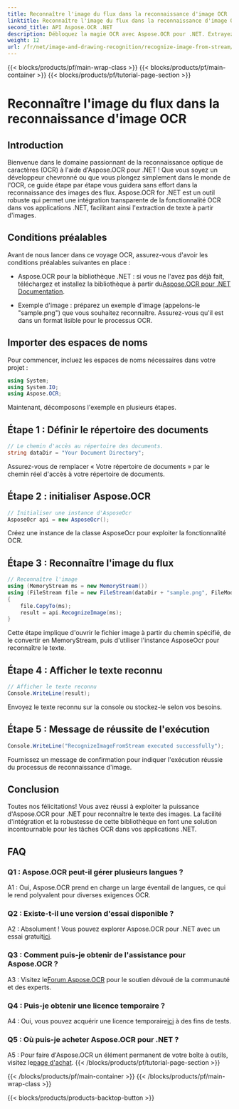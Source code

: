 ```yaml
---
title: Reconnaître l'image du flux dans la reconnaissance d'image OCR
linktitle: Reconnaître l'image du flux dans la reconnaissance d'image OCR
second_title: API Aspose.OCR .NET
description: Débloquez la magie OCR avec Aspose.OCR pour .NET. Extrayez sans effort le texte des images. Explorez le didacticiel pour obtenir des conseils étape par étape.
weight: 12
url: /fr/net/image-and-drawing-recognition/recognize-image-from-stream/
---
```


{{< blocks/products/pf/main-wrap-class >}}
{{< blocks/products/pf/main-container >}}
{{< blocks/products/pf/tutorial-page-section >}}

# Reconnaître l'image du flux dans la reconnaissance d'image OCR

## Introduction

Bienvenue dans le domaine passionnant de la reconnaissance optique de caractères (OCR) à l'aide d'Aspose.OCR pour .NET ! Que vous soyez un développeur chevronné ou que vous plongez simplement dans le monde de l'OCR, ce guide étape par étape vous guidera sans effort dans la reconnaissance des images des flux. Aspose.OCR for .NET est un outil robuste qui permet une intégration transparente de la fonctionnalité OCR dans vos applications .NET, facilitant ainsi l'extraction de texte à partir d'images.

## Conditions préalables

Avant de nous lancer dans ce voyage OCR, assurez-vous d'avoir les conditions préalables suivantes en place :

-  Aspose.OCR pour la bibliothèque .NET : si vous ne l'avez pas déjà fait, téléchargez et installez la bibliothèque à partir du[Aspose.OCR pour .NET Documentation](https://reference.aspose.com/ocr/net/).

- Exemple d'image : préparez un exemple d'image (appelons-le "sample.png") que vous souhaitez reconnaître. Assurez-vous qu'il est dans un format lisible pour le processus OCR.

## Importer des espaces de noms

Pour commencer, incluez les espaces de noms nécessaires dans votre projet :

```csharp
using System;
using System.IO;
using Aspose.OCR;
```

Maintenant, décomposons l'exemple en plusieurs étapes.

## Étape 1 : Définir le répertoire des documents

```csharp
// Le chemin d'accès au répertoire des documents.
string dataDir = "Your Document Directory";
```

Assurez-vous de remplacer « Votre répertoire de documents » par le chemin réel d'accès à votre répertoire de documents.

## Étape 2 : initialiser Aspose.OCR

```csharp
// Initialiser une instance d'AsposeOcr
AsposeOcr api = new AsposeOcr();
```

Créez une instance de la classe AsposeOcr pour exploiter la fonctionnalité OCR.

## Étape 3 : Reconnaître l'image du flux

```csharp
// Reconnaître l'image
using (MemoryStream ms = new MemoryStream())
using (FileStream file = new FileStream(dataDir + "sample.png", FileMode.Open, FileAccess.Read))
{
    file.CopyTo(ms);
    result = api.RecognizeImage(ms);
}
```

Cette étape implique d'ouvrir le fichier image à partir du chemin spécifié, de le convertir en MemoryStream, puis d'utiliser l'instance AsposeOcr pour reconnaître le texte.

## Étape 4 : Afficher le texte reconnu

```csharp
// Afficher le texte reconnu
Console.WriteLine(result);
```

Envoyez le texte reconnu sur la console ou stockez-le selon vos besoins.

## Étape 5 : Message de réussite de l'exécution

```csharp
Console.WriteLine("RecognizeImageFromStream executed successfully");
```

Fournissez un message de confirmation pour indiquer l'exécution réussie du processus de reconnaissance d'image.

## Conclusion

Toutes nos félicitations! Vous avez réussi à exploiter la puissance d'Aspose.OCR pour .NET pour reconnaître le texte des images. La facilité d'intégration et la robustesse de cette bibliothèque en font une solution incontournable pour les tâches OCR dans vos applications .NET.

## FAQ

### Q1 : Aspose.OCR peut-il gérer plusieurs langues ?

A1 : Oui, Aspose.OCR prend en charge un large éventail de langues, ce qui le rend polyvalent pour diverses exigences OCR.

### Q2 : Existe-t-il une version d'essai disponible ?

 A2 : Absolument ! Vous pouvez explorer Aspose.OCR pour .NET avec un essai gratuit[ici](https://releases.aspose.com/).

### Q3 : Comment puis-je obtenir de l'assistance pour Aspose.OCR ?

 A3 : Visitez le[Forum Aspose.OCR](https://forum.aspose.com/c/ocr/16) pour le soutien dévoué de la communauté et des experts.

### Q4 : Puis-je obtenir une licence temporaire ?

 A4 : Oui, vous pouvez acquérir une licence temporaire[ici](https://purchase.aspose.com/temporary-license/) à des fins de tests.

### Q5 : Où puis-je acheter Aspose.OCR pour .NET ?

 A5 : Pour faire d'Aspose.OCR un élément permanent de votre boîte à outils, visitez le[page d'achat](https://purchase.aspose.com/buy).
{{< /blocks/products/pf/tutorial-page-section >}}

{{< /blocks/products/pf/main-container >}}
{{< /blocks/products/pf/main-wrap-class >}}

{{< blocks/products/products-backtop-button >}}

